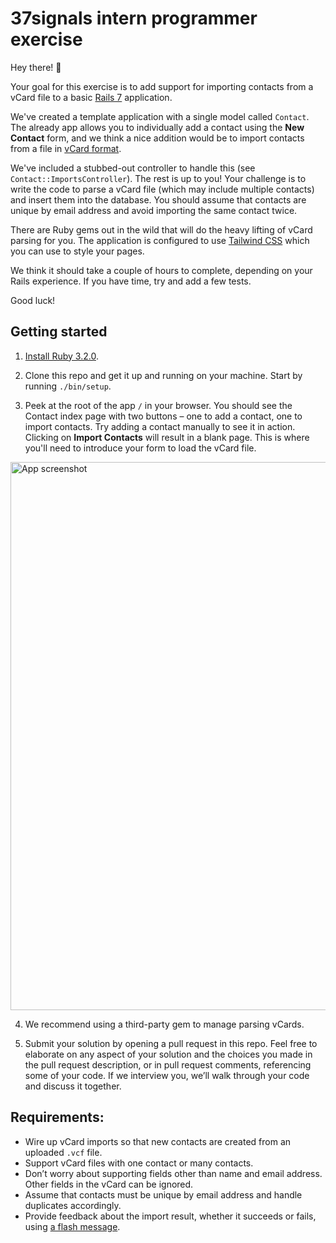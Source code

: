 # 37signals intern programmer exercise

Hey there! 👋

Your goal for this exercise is to add support for importing contacts from a vCard file to a basic [Rails 7](https://github.com/rails/rails) application.

We've created a template application with a single model called `Contact`. The already app allows you to individually add a contact using the **New Contact** form, and we think a nice addition would be to import contacts from a file in [vCard format](https://datatracker.ietf.org/doc/html/rfc6350).

We've included a stubbed-out controller to handle this (see `Contact::ImportsController`). The rest is up to you! Your challenge is to write the code to parse a vCard file (which may include multiple contacts) and insert them into the database. You should assume that contacts are unique by email address and avoid importing the same contact twice.

There are Ruby gems out in the wild that will do the heavy lifting of vCard parsing for you. The application is configured to use [Tailwind CSS](https://tailwindcss.com/) which you can use to style your pages.

We think it should take a couple of hours to complete, depending on your Rails experience. If you have time, try and add a few tests.

Good luck!

## Getting started

1. [Install Ruby 3.2.0](https://www.ruby-lang.org/en/documentation/installation/).

2. Clone this repo and get it up and running on your machine. Start by running `./bin/setup`.

3. Peek at the root of the app `/` in your browser. You should see the Contact index page with two buttons – one to add a contact, one to import contacts. Try adding a contact manually to see it in action. Clicking on **Import Contacts** will result in a blank page. This is where you'll need to introduce your form to load the vCard file.
  
  <img width="877" alt="App screenshot" src="https://user-images.githubusercontent.com/5447/222133131-5c1a2cc8-cba4-4506-a333-bd3878e6e37c.png">

4. We recommend using a third-party gem to manage parsing vCards.

5. Submit your solution by opening a pull request in this repo. Feel free to elaborate on any aspect of your solution and the choices you made in the pull request description, or in pull request comments, referencing some of your code. If we interview you, we’ll walk through your code and discuss it together.


## Requirements:

* Wire up vCard imports so that new contacts are created from an uploaded `.vcf` file.
* Support vCard files with one contact or many contacts.
* Don’t worry about supporting fields other than name and email address. Other fields in the vCard can be ignored.
* Assume that contacts must be unique by email address and handle duplicates accordingly.
* Provide feedback about the import result, whether it succeeds or fails, using [a flash message](https://guides.rubyonrails.org/action_controller_overview.html#the-flash).
